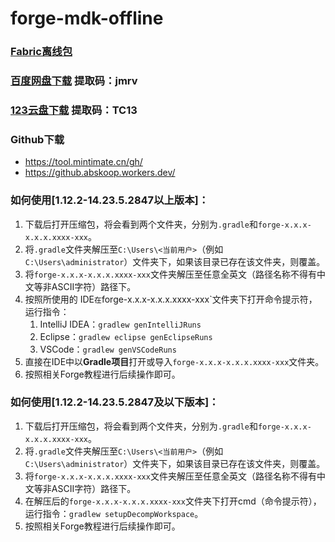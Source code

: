 # forge-mdk-offline

### [Fabric离线包](https://github.com/mouse0w0/fabric-offline)

### [百度网盘下载](https://pan.baidu.com/s/1dE0EJnz?pwd=jmrv) 提取码：jmrv

### [123云盘下载](https://www.123pan.com/s/ijZeVv-lbF23.html) 提取码：TC13

### Github下载
- https://tool.mintimate.cn/gh/
- https://github.abskoop.workers.dev/

### 如何使用[1.12.2-14.23.5.2847以上版本]：
1. 下载后打开压缩包，将会看到两个文件夹，分别为`.gradle`和`forge-x.x.x-x.x.x.xxxx-xxx`。
2. 将`.gradle`文件夹解压至`C:\Users\<当前用户>`（例如`C:\Users\administrator`）文件夹下，如果该目录已存在该文件夹，则覆盖。
3. 将`forge-x.x.x-x.x.x.xxxx-xxx`文件夹解压至任意全英文（路径名称不得有中文等非ASCII字符）路径下。
4. 按照所使用的 IDE`在`forge-x.x.x-x.x.x.xxxx-xxx`文件夹下打开命令提示符，运行指令：
    1. IntelliJ IDEA：`gradlew genIntelliJRuns`
    2. Eclipse：`gradlew eclipse genEclipseRuns`
    3. VSCode：`gradlew genVSCodeRuns`
5. 直接在IDE中以**Gradle项目**打开或导入`forge-x.x.x-x.x.x.xxxx-xxx`文件夹。
6. 按照相关Forge教程进行后续操作即可。

### 如何使用[1.12.2-14.23.5.2847及以下版本]：
1. 下载后打开压缩包，将会看到两个文件夹，分别为`.gradle`和`forge-x.x.x-x.x.x.xxxx-xxx`。
2. 将`.gradle`文件夹解压至`C:\Users\<当前用户>`（例如`C:\Users\administrator`）文件夹下，如果该目录已存在该文件夹，则覆盖。
3. 将`forge-x.x.x-x.x.x.xxxx-xxx`文件夹解压至任意全英文（路径名称不得有中文等非ASCII字符）路径下。
4. 在解压后的`forge-x.x.x-x.x.x.xxxx-xxx`文件夹下打开cmd（命令提示符），运行指令：`gradlew setupDecompWorkspace`。
5. 按照相关Forge教程进行后续操作即可。